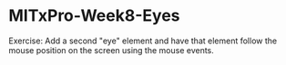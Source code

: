 # MITxPro-Week8-Eyes
Exercise: Add a second "eye" element and have that element follow the mouse position on the screen using the mouse events.
